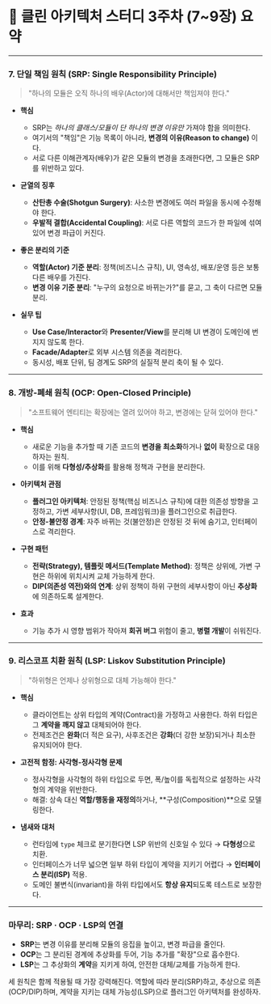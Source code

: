 # 🧹 클린 아키텍처 스터디 3주차 (7~9장) 요약

---

### 7. 단일 책임 원칙 (SRP: Single Responsibility Principle)

> "하나의 모듈은 오직 하나의 배우(Actor)에 대해서만 책임져야 한다."

- **핵심**

  - SRP는 _하나의 클래스/모듈이 단 하나의 변경 이유만_ 가져야 함을 의미한다.
  - 여기서의 "책임"은 기능 목록이 아니라, **변경의 이유(Reason to change)** 이다.
  - 서로 다른 이해관계자(배우)가 같은 모듈의 변경을 초래한다면, 그 모듈은 SRP를 위반하고 있다.

- **균열의 징후**

  - **산탄총 수술(Shotgun Surgery)**: 사소한 변경에도 여러 파일을 동시에 수정해야 한다.
  - **우발적 결합(Accidental Coupling)**: 서로 다른 역할의 코드가 한 파일에 섞여 있어 변경 파급이 커진다.

- **좋은 분리의 기준**

  - **역할(Actor) 기준 분리**: 정책(비즈니스 규칙), UI, 영속성, 배포/운영 등은 보통 다른 배우를 가진다.
  - **변경 이유 기준 분리**: "누구의 요청으로 바뀌는가?"를 묻고, 그 축이 다르면 모듈 분리.

- **실무 팁**
  - **Use Case/Interactor**와 **Presenter/View**를 분리해 UI 변경이 도메인에 번지지 않도록 한다.
  - **Facade/Adapter**로 외부 시스템 의존을 격리한다.
  - 동시성, 배포 단위, 팀 경계도 SRP의 실질적 분리 축이 될 수 있다.

---

### 8. 개방-폐쇄 원칙 (OCP: Open-Closed Principle)

> "소프트웨어 엔티티는 확장에는 열려 있어야 하고, 변경에는 닫혀 있어야 한다."

- **핵심**

  - 새로운 기능을 추가할 때 기존 코드의 **변경을 최소화**하거나 **없이** 확장으로 대응하자는 원칙.
  - 이를 위해 **다형성/추상화**를 활용해 정책과 구현을 분리한다.

- **아키텍처 관점**

  - **플러그인 아키텍처**: 안정된 정책(핵심 비즈니스 규칙)에 대한 의존성 방향을 고정하고, 가변 세부사항(UI, DB, 프레임워크)을 플러그인으로 취급한다.
  - **안정-불안정 경계**: 자주 바뀌는 것(불안정)은 안정된 것 뒤에 숨기고, 인터페이스로 격리한다.

- **구현 패턴**

  - **전략(Strategy), 템플릿 메서드(Template Method)**: 정책은 상위에, 가변 구현은 하위에 위치시켜 교체 가능하게 한다.
  - **DIP(의존성 역전)와의 연계**: 상위 정책이 하위 구현의 세부사항이 아닌 **추상화**에 의존하도록 설계한다.

- **효과**
  - 기능 추가 시 영향 범위가 작아져 **회귀 버그** 위험이 줄고, **병렬 개발**이 쉬워진다.

---

### 9. 리스코프 치환 원칙 (LSP: Liskov Substitution Principle)

> "하위형은 언제나 상위형으로 대체 가능해야 한다."

- **핵심**

  - 클라이언트는 상위 타입의 계약(Contract)을 가정하고 사용한다. 하위 타입은 그 **계약을 깨지 않고** 대체되어야 한다.
  - 전제조건은 **완화**(더 적은 요구), 사후조건은 **강화**(더 강한 보장)되거나 최소한 유지되어야 한다.

- **고전적 함정: 사각형-정사각형 문제**

  - 정사각형을 사각형의 하위 타입으로 두면, 폭/높이를 독립적으로 설정하는 사각형의 계약을 위반한다.
  - 해결: 상속 대신 **역할/행동을 재정의**하거나, **구성(Composition)**으로 모델링한다.

- **냄새와 대처**
  - 런타임에 `type` 체크로 분기한다면 LSP 위반의 신호일 수 있다 → **다형성**으로 치환.
  - 인터페이스가 너무 넓으면 일부 하위 타입이 계약을 지키기 어렵다 → **인터페이스 분리(ISP)** 적용.
  - 도메인 불변식(invariant)을 하위 타입에서도 **항상 유지**되도록 테스트로 보장한다.

---

### 마무리: SRP · OCP · LSP의 연결

- **SRP**는 변경 이유를 분리해 모듈의 응집을 높이고, 변경 파급을 줄인다.
- **OCP**는 그 분리된 경계에 추상화를 두어, 기능 추가를 "확장"으로 흡수한다.
- **LSP**는 그 추상화의 **계약**을 지키게 하여, 안전한 대체/교체를 가능하게 한다.

세 원칙은 함께 적용될 때 가장 강력해진다. 역할에 따라 분리(SRP)하고, 추상으로 의존(OCP/DIP)하며, 계약을 지키는 대체 가능성(LSP)으로 플러그인 아키텍처를 완성하자.
